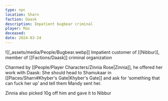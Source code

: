 ```yaml
---
type: npc
location: Sharn
faction: Daask
description: Impatient bugbear criminal
player: Max
deceased: 
date: 2024-03-24
---
```

![[_assets/media/People/Bugbear.webp]]
Impatient customer of [[Nibbur]], member of [[Factions/Daask]] criminal organization

Charmed by [[People/Player Characters/Zinnia Rose|Zinnia]], he offered her work with Daask: She should head to Shamukaar in [[Places/Sharn#Khyber's Gate|Khyber's Gate]] and ask for ‘something that can fuck her up’ and tell them Mandy sent her.  
  
Zinnia also picked 10g off him and gave it to Nibbur